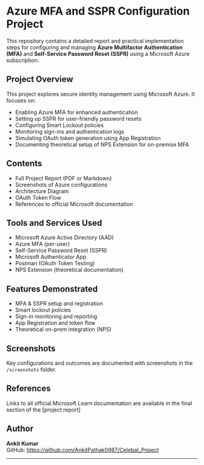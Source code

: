 # Azure MFA and SSPR Configuration Project

This repository contains a detailed report and practical implementation steps for configuring and managing **Azure Multifactor Authentication (MFA)** and **Self-Service Password Reset (SSPR)** using a Microsoft Azure subscription.

##  Project Overview

This project explores secure identity management using Microsoft Azure. It focuses on:

- Enabling Azure MFA for enhanced authentication
- Setting up SSPR for user-friendly password resets
- Configuring Smart Lockout policies
- Monitoring sign-ins and authentication logs
- Simulating OAuth token generation using App Registration
- Documenting theoretical setup of NPS Extension for on-premise MFA

##  Contents

-  Full Project Report (PDF or Markdown)
-  Screenshots of Azure configurations
-  Architecture Diagram
-  OAuth Token Flow 
-  References to official Microsoft documentation

##  Tools and Services Used

- Microsoft Azure Active Directory (AAD)
- Azure MFA (per-user)
- Self-Service Password Reset (SSPR)
- Microsoft Authenticator App
- Postman (OAuth Token Testing)
- NPS Extension (theoretical documentation)

##  Features Demonstrated

- MFA & SSPR setup and registration
- Smart lockout policies
- Sign-in monitoring and reporting
- App Registration and token flow
- Theoretical on-prem integration (NPS)

##  Screenshots

Key configurations and outcomes are documented with screenshots in the `/screenshots` folder.

##  References

Links to all official Microsoft Learn documentation are available in the final section of the [project report]

##  Author

**Ankit Kumar**  
GitHub: https://github.com/AnkitPathak0987/Celebal_Project 

---



